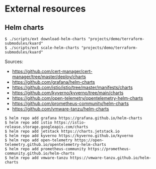 # External resources

## Helm charts

```
$ ./scripts/ext download-helm-charts "projects/demo/terraform-submodules/kuard"
$ ./scripts/ext scale-helm-charts "projects/demo/terraform-submodules/kuard"
```

Sources:

- https://github.com/cert-manager/cert-manager/tree/master/deploy/charts
- https://github.com/grafana/helm-charts
- https://github.com/istio/istio/tree/master/manifests/charts
- https://github.com/kyverno/kyverno/tree/main/charts
- https://github.com/open-telemetry/opentelemetry-helm-charts
- https://github.com/prometheus-community/helm-charts
- https://github.com/vmware-tanzu/helm-charts

```
$ helm repo add grafana https://grafana.github.io/helm-charts
$ helm repo add istio https://istio-release.storage.googleapis.com/charts
$ helm repo add jetstack https://charts.jetstack.io
$ helm repo add kyverno https://kyverno.github.io/kyverno
$ helm repo add open-telemetry https://open-telemetry.github.io/opentelemetry-helm-charts
$ helm repo add prometheus-community https://prometheus-community.github.io/helm-charts
$ helm repo add vmware-tanzu https://vmware-tanzu.github.io/helm-charts
```
